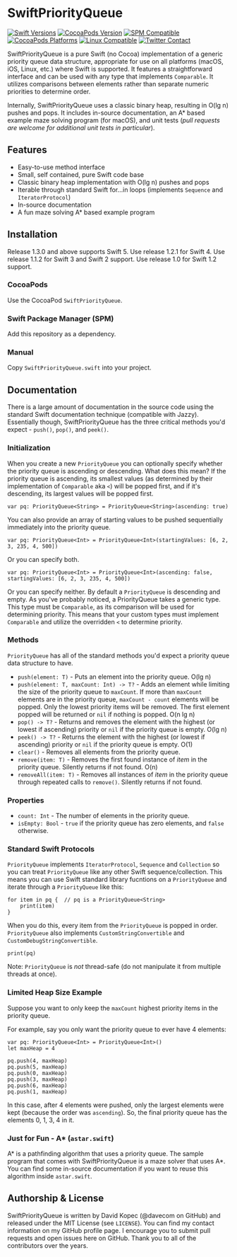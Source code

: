 # SwiftPriorityQueue

[![Swift Versions](https://img.shields.io/badge/Swift-1%2C2%2C3%2C4%2C5-green.svg)](https://swift.org)
[![CocoaPods Version](https://img.shields.io/cocoapods/v/SwiftPriorityQueue.svg)](https://cocoapods.org/pods/SwiftPriorityQueue)
[![SPM Compatible](https://img.shields.io/badge/SPM-compatible-4BC51D.svg?style=flat)](https://swift.org/package-manager/)
[![CocoaPods Platforms](https://img.shields.io/cocoapods/p/SwiftPriorityQueue.svg)](https://cocoapods.org/pods/SwiftPriorityQueue)
[![Linux Compatible](https://img.shields.io/badge/Linux-compatible-4BC51D.svg?style=flat)](https://swift.org)
[![Twitter Contact](https://img.shields.io/badge/contact-@davekopec-blue.svg?style=flat)](https://twitter.com/davekopec)

SwiftPriorityQueue is a pure Swift (no Cocoa) implementation of a generic priority queue data structure, appropriate for use on all platforms (macOS, iOS, Linux, etc.) where Swift is supported. It features a straightforward interface and can be used with any type that implements `Comparable`. It utilizes comparisons between elements rather than separate numeric priorities to determine order.

Internally, SwiftPriorityQueue uses a classic binary heap, resulting in O(lg n) pushes and pops. It includes in-source documentation, an A* based example maze solving program (for macOS), and unit tests (*pull requests are welcome for additional unit tests in particular*).

## Features
* Easy-to-use method interface
* Small, self contained, pure Swift code base
* Classic binary heap implementation with O(lg n) pushes and pops
* Iterable through standard Swift for...in loops (implements `Sequence` and `IteratorProtocol`)
* In-source documentation
* A fun maze solving A* based example program

## Installation

Release 1.3.0 and above supports Swift 5. Use release 1.2.1 for Swift 4. Use release 1.1.2 for Swift 3 and Swift 2 support. Use release 1.0 for Swift 1.2 support.

### CocoaPods

Use the CocoaPod `SwiftPriorityQueue`.

### Swift Package Manager (SPM)

Add this repository as a dependency.

### Manual

Copy `SwiftPriorityQueue.swift` into your project.

## Documentation
There is a large amount of documentation in the source code using the standard Swift documentation technique (compatible with Jazzy).  Essentially though, SwiftPriorityQueue has the three critical methods you'd expect - `push()`, `pop()`, and `peek()`.

### Initialization
When you create a new `PriorityQueue` you can optionally specify whether the priority queue is ascending or descending. What does this mean? If the priority queue is ascending, its smallest values (as determined by their implementation of `Comparable` aka `<`) will be popped first, and if it's descending, its largest values will be popped first.
```
var pq: PriorityQueue<String> = PriorityQueue<String>(ascending: true)
```
You can also provide an array of starting values to be pushed sequentially immediately into the priority queue.
```
var pq: PriorityQueue<Int> = PriorityQueue<Int>(startingValues: [6, 2, 3, 235, 4, 500])
```
Or you can specify both.
```
var pq: PriorityQueue<Int> = PriorityQueue<Int>(ascending: false, startingValues: [6, 2, 3, 235, 4, 500])
```
Or you can specify neither. By default a `PriorityQueue` is descending and empty. As you've probably noticed, a PriorityQueue takes a generic type. This type must be `Comparable`, as its comparison will be used for determining priority.  This means that your custom types must implement `Comparable` and utilize the overridden `<` to determine priority.

### Methods
`PriorityQueue` has all of the standard methods you'd expect a priority queue data structure to have.
* `push(element: T)` - Puts an element into the priority queue. O(lg n)
* `push(element: T, maxCount: Int) -> T?` - Adds an element while limiting the size of the priority queue to `maxCount`. If more than `maxCount` elements are in the priority queue, `maxCount - count` elements will be popped. Only the lowest priority items will be removed. The first element popped will be returned or `nil` if nothing is popped. O(n lg n)
* `pop() -> T?` - Returns and removes the element with the highest (or lowest if ascending) priority or `nil` if the priority queue is empty. O(lg n)
* `peek() -> T?` - Returns the element with the highest (or lowest if ascending) priority or `nil` if the priority queue is empty. O(1)
* `clear()` - Removes all elements from the priority queue.
* `remove(item: T)` - Removes the first found instance of *item* in the priority queue. Silently returns if not found. O(n)
* `removeAll(item: T)` - Removes all instances of *item* in the priority queue through repeated calls to `remove()`. Silently returns if not found.

### Properties
* `count: Int` - The number of elements in the priority queue.
* `isEmpty: Bool` - `true` if the priority queue has zero elements, and `false` otherwise.

### Standard Swift Protocols
`PriorityQueue` implements `IteratorProtocol`, `Sequence` and `Collection` so you can treat `PriorityQueue` like any other Swift sequence/collection. This means you can use Swift standard library fucntions on a `PriorityQueue` and iterate through a `PriorityQueue` like this:
```
for item in pq {  // pq is a PriorityQueue<String>
    print(item)
}
```
When you do this, every item from the `PriorityQueue` is popped in order. `PriorityQueue` also implements `CustomStringConvertible` and `CustomDebugStringConvertible`.
```
print(pq)
```
Note: `PriorityQueue` is *not* thread-safe (do not manipulate it from multiple threads at once).

### Limited Heap Size Example

Suppose you want to only keep the `maxCount` highest priority items in the priority queue.

For example, say you only want the priority queue to ever have 4 elements:

```
var pq: PriorityQueue<Int> = PriorityQueue<Int>()
let maxHeap = 4         

pq.push(4, maxHeap)
pq.push(5, maxHeap)
pq.push(0, maxHeap)
pq.push(3, maxHeap)  
pq.push(6, maxHeap)     
pq.push(1, maxHeap)     
```

In this case, after 4 elements were pushed, only the largest elements were kept (because the order was `ascending`). So, the final priority queue has the elements 0, 1, 3, 4 in it. 

### Just for Fun - A* (`astar.swift`)
A* is a pathfinding algorithm that uses a priority queue. The sample program that comes with SwiftPriorityQueue is a maze solver that uses A*. You can find some in-source documentation if you want to reuse this algorithm inside `astar.swift`.

## Authorship & License
SwiftPriorityQueue is written by David Kopec (@davecom on GitHub) and released under the MIT License (see `LICENSE`). You can find my contact information on my GitHub profile page. I encourage you to submit pull requests and open issues here on GitHub. Thank you to all of the contributors over the years.
